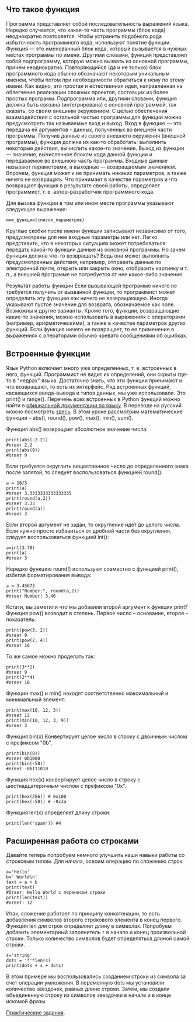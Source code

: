 ## Что такое функция
Программа представляет собой последовательность выражений языка. Нередко случается, что какая-то часть программы (блок кода) неоднократно повторяется. Чтобы устранить подобного рода избыточность программного кода, используют понятие функции. Функция — это именованный блок кода, который вызывается в нужных местах программы по имени. Другими словами, функция представляет собой подпрограмму, которую можно вызвать из основной программы, причем неоднократно. Повторяющийся (да и не только) блок программного кода обычно обозначают некоторым уникальным именем, чтобы потом при необходимости обратиться к нему по этому имени. Как видно, это простая и естественная идея, направленная на облегчение реализации сложных проектов, состоящих из более простых программ.
Подпрограмма или, другими словами, функция должна быть связана (интегрирована) с основной программой, так сказать, со своим внешним окружением. С целью обеспечения взаимодействия с остальной частью программы для функции можно предусмотреть так называемые вход и выход.
Вход в функцию — это передача ей аргументов - данных, полученных во внешней части программы. Получив данные из своего внешнего окружения (внешней программы), функция должна их как-то обработать: выполнить некоторые действия, вычислить какое-то значение. Выход из функции — значение, вычисленное блоком кода данной функции и передаваемое во внешнюю часть программы. Входные данные называют параметрами, а выходные — возвращаемым значением. Впрочем, функция может и не принимать никаких параметров, а также ничего не возвращать. Что принимает в качестве параметров и что возвращает функция в результате своей работы, определяет программист, т. е. автор-разработчик программного кода.

Для вызова функции в том или ином месте программы указывают следующее выражение:
```
имя_функции(список_параметров)
```
Круглые скобки после имени функции записывают независимо от того, предусмотрены для нее входные параметры или нет. Легко представить, что в некоторых ситуациях может потребоваться передать какой-то функции данные из основной программы. Но зачем функция должна что-то возвращать? Ведь она может выполнить предусмотренные действия, например, отправить данные по электронной почте, открыть или закрыть окно, отобразить картинку и т. п., а внешней программе не потребуется от нее какое-либо значение.

Результат работы функции
Если вызывающей программе ничего не требуется получить от вызванной функции, то программист может определить эту функцию как ничего не возвращающую. Иногда указывают пустое значение для возврата, обозначаемое как none. Возможны и другие варианты. Кроме того, функции, возвращающие какие-то значения, можно использовать в выражениях с операторами (например, арифметическими), а также в качестве параметров других функций. Если функция ничего не возвращает, то ее применение в выражениях с операторами обычно чревато сообщениями об ошибках.

## Встроенные функции
Язык Python включает много уже определенных, т. е. встроенных в него, функций. Программист не видит их определений, они скрыты где-то в "недрах" языка. Достаточно знать, что эти функции принимают и что возвращают, то есть их интерфейс.
Ряд встроенных функций, касающихся ввода-вывода и типов данных, мы уже использовали. Это print() и range(). Перечень всех встроенных в Python функций можно найти в [официальной документации по языку](https://docs.python.org/3/library/functions.html). В переводе на русский можно посмотреть [здесь](https://pythoner.name/documentation/library/functions).
В этом уроке рассмотрим математические функции – abs(), round(), pow(), max(), min(), sum().

Функция abs() возвращает абсолютное значение числа:
```
print(abs(-2.2))
#ответ 2.2
print(abs(9))
#ответ 9
```
Если требуется округлить вещественное число до определенного знака после запятой, то следует воспользоваться функцией round():
```
a = 10/3
print(a)
#ответ 3.3333333333333335
print(round(a,2))
#ответ 3.33
print(round(a))
#ответ 3
```
Если второй аргумент не задан, то округление идет до целого числа. Если нужно просто избавиться от дробной части без округления, следует воспользоваться функцией int():
```
a=int(3.78)
print(a)
#ответ 3
```
Нередко функцию round() используют совместно с функцией print(), избегая форматирования вывода:
```
a = 3.45673
print("Number:", round(a,2))
#ответ Number: 3.46
```
Кстати, вы заметили что мы добавили второй аргумент к функции print? 
Функция pow() возводит в степень. Первое число – основание, второе – показатель:
```
print(pow(3, 2))
#ответ 9
print(pow(2, 4))
#ответ 16
```
То же самое можно проделать так:
```
print(3**2)
#ответ 9
print(2**4)
#ответ 16
```
Функции max() и min() находят соответственно максимальный и минимальный элемент:
```
print(max(10, 12, 3))
#ответ 12
print(min(10, 12, 3, 9))
#ответ 3
```

Функция bin(x) Конвертирует целое число в строку с двоичным числом с префиксом "0b".
```
print(bin(8)) 
#ответ 0b1000
print(bin(-58)) 
#ответ -0b111010
```
Функция hex(x) конвертирует целое число в строку с шестнадцатеричным числом с префиксом "0x".
```
print(hex(256)) # 0x100
print(hex(-58)) # -0x3a
```
Функция len(x) определяет длину строки:
```
print(len('spam')) #4
```

## Расширенная работа со строками

Давайте теперь попробуем немного улучшить наши навыки работы со строковым типом. Для начала, освоим операцию по сложению строк:
```
a='Hello'
b=' World\n'
text = a + b
print(text) 
#Ответ: Hello World с переносом строки
print(len(text)) 
#ответ: 12
```
Итак, сложение работает по принципу конкатенации, то есть добавления символов второго строкового элемента в конец первого. Функция len для строк определяет длину в символах. Попробуем добавить элементарный заполнитель ```*``` в начало и конец произвольной строки. Только количество символов будет определяться длиной самой строки.
```
s='string'
dots = '*'*len(s)
print(dots + s + dots)
```
В этом примере мы воспользовались созданием строки из символа за счет операции умножения. В переменную dots мы установили количество звёздочек, равных длине строки. Затем, мы создали объединенную строку из символов звездочки в начале и в конце искомой фразы.

[Практические задания](../../../tasks/p1/t13).